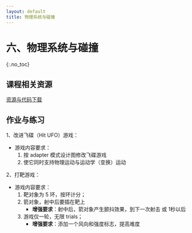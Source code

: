 ```yaml
---
layout: default
title: 物理系统与碰撞
---
```


# 六、物理系统与碰撞
{:.no_toc}

## 课程相关资源

[资源与代码下载](https://github.com/pmlpml/unity3d-learning/tree/ex-physics)

## 作业与练习

1、改进飞碟（Hit UFO）游戏：

* 游戏内容要求：
    1. 按 adapter 模式设计图修改飞碟游戏
    2. 使它同时支持物理运动与运动学（变换）运动

2、打靶游戏：

* 游戏内容要求：
    1. 靶对象为 5 环，按环计分；
    2. 箭对象，射中后要插在靶上
        - **增强要求**：射中后，箭对象产生颤抖效果，到下一次射击 或 1秒以后
    3. 游戏仅一轮，无限 trials；
        - **增强要求**：添加一个风向和强度标志，提高难度